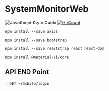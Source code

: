 # SystemMonitorWeb

![JavaScript Style Guide](https://img.shields.io/badge/code_style-standard-brightgreen.svg)  [![HitCount](http://hits.dwyl.com/winterlood/repo/SystemMonitorWeb.svg)](http://hits.dwyl.com/winterlood/repo/SystemMonitorWeb)



~~~
npm install --save axios
~~~

~~~
npm install --save bootstrap

npm install --save reactstrap react react-dom
~~~

~~~
npm install @material-ui/core
~~~


API END Point
---
~~~
: GET ~/mobile/login
~~~

